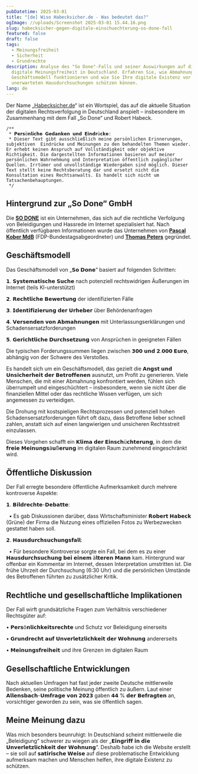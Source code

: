 ```yaml
---
pubDatetime: 2025-03-01
title: "[de] Wiso Habecksicher.de - Was bedeutet das?"
ogImage: //uploads/Screenshot 2025-03-01 15.44.16.png
slug: habecksicher-gegen-digitale-einschuechterung-so-done-fall
featured: false
draft: false
tags:
  - Meinungsfreiheit
  - Sicherheit
  - Grundrechte
description: Analyse des "So Done"-Falls und seiner Auswirkungen auf die
  digitale Meinungsfreiheit in Deutschland. Erfahren Sie, wie Abmahnungen als
  Geschäftsmodell funktionieren und wie Sie Ihre digitale Existenz vor
  unerwarteten Hausdurchsuchungen schützen können.
lang: de
---
```

Der Name „[Habecksicher.de](http://Habecksicher.de)“ ist ein Wortspiel, das auf die aktuelle Situation der digitalen Rechtsverfolgung in Deutschland anspielt – insbesondere im Zusammenhang mit dem Fall „So Done“ und Robert Habeck.

```
/**
 * 𝗣𝗲𝗿𝘀ö𝗻𝗹𝗶𝗰𝗵𝗲 𝗚𝗲𝗱𝗮𝗻𝗸𝗲𝗻 𝘂𝗻𝗱 𝗘𝗶𝗻𝗱𝗿ü𝗰𝗸𝗲:
 * Dieser Text gibt ausschließlich meine persönlichen Erinnerungen, subjektiven  Eindrücke und Meinungen zu den behandelten Themen wieder. Er erhebt keinen Anspruch auf Vollständigkeit oder objektive Richtigkeit. Die dargestellten Informationen basieren auf meiner persönlichen Wahrnehmung und Interpretation öffentlich zugänglicher Quellen. Irrtümer und unvollständige Wiedergaben sind möglich. Dieser Text stellt keine Rechtsberatung dar und ersetzt nicht die Konsultation eines Rechtsanwalts. Es handelt sich nicht um Tatsachenbehauptungen.
 */
```

## Hintergrund zur „So Done“ GmbH

Die [**SO DONE**](https://www.linkedin.com/feed/#) ist ein Unternehmen, das sich auf die rechtliche Verfolgung von Beleidigungen und Hassrede im Internet spezialisiert hat. Nach öffentlich verfügbaren Informationen wurde das Unternehmen von [**Pascal Kober MdB**](https://www.linkedin.com/feed/#) (FDP-Bundestagsabgeordneter) und [**Thomas Peters**](https://www.linkedin.com/feed/#) gegründet.

## Geschäftsmodell

Das Geschäftsmodell von „𝗦𝗼 𝗗𝗼𝗻𝗲“ basiert auf folgenden Schritten:

𝟭. 𝗦𝘆𝘀𝘁𝗲𝗺𝗮𝘁𝗶𝘀𝗰𝗵𝗲 𝗦𝘂𝗰𝗵𝗲 nach potenziell rechtswidrigen Äußerungen im Internet (teils KI-unterstützt)

𝟮. 𝗥𝗲𝗰𝗵𝘁𝗹𝗶𝗰𝗵𝗲 𝗕𝗲𝘄𝗲𝗿𝘁𝘂𝗻𝗴 der identifizierten Fälle

𝟯. 𝗜𝗱𝗲𝗻𝘁𝗶𝗳𝗶𝘇𝗶𝗲𝗿𝘂𝗻𝗴 𝗱𝗲𝗿 𝗨𝗿𝗵𝗲𝗯𝗲𝗿 über Behördenanfragen

𝟰. 𝗩𝗲𝗿𝘀𝗲𝗻𝗱𝗲𝗻 𝘃𝗼𝗻 𝗔𝗯𝗺𝗮𝗵𝗻𝘂𝗻𝗴𝗲𝗻 mit Unterlassungserklärungen und Schadensersatzforderungen

𝟱. 𝗚𝗲𝗿𝗶𝗰𝗵𝘁𝗹𝗶𝗰𝗵𝗲 𝗗𝘂𝗿𝗰𝗵𝘀𝗲𝘁𝘇𝘂𝗻𝗴 von Ansprüchen in geeigneten Fällen

Die typischen Forderungssummen liegen zwischen 𝟯𝟬𝟬 𝘂𝗻𝗱 𝟮.𝟬𝟬𝟬 𝗘𝘂𝗿𝗼, abhängig von der Schwere des Verstoßes.

Es handelt sich um ein Geschäftsmodell, das gezielt die 𝗔𝗻𝗴𝘀𝘁 𝘂𝗻𝗱 𝗨𝗻𝘀𝗶𝗰𝗵𝗲𝗿𝗵𝗲𝗶𝘁 𝗱𝗲𝗿 𝗕𝗲𝘁𝗿𝗼𝗳𝗳𝗲𝗻𝗲𝗻 ausnutzt, um Profit zu generieren. Viele Menschen, die mit einer Abmahnung konfrontiert werden, fühlen sich überrumpelt und eingeschüchtert – insbesondere, wenn sie nicht über die finanziellen Mittel oder das rechtliche Wissen verfügen, um sich angemessen zu verteidigen.

Die Drohung mit kostspieligen Rechtsprozessen und potenziell hohen Schadensersatzforderungen führt oft dazu, dass Betroffene lieber schnell zahlen, anstatt sich auf einen langwierigen und unsicheren Rechtsstreit einzulassen.

Dieses Vorgehen schafft ein 𝗞𝗹𝗶𝗺𝗮 𝗱𝗲𝗿 𝗘𝗶𝗻𝘀𝗰𝗵ü𝗰𝗵𝘁𝗲𝗿𝘂𝗻𝗴, in dem die 𝗳𝗿𝗲𝗶𝗲 𝗠𝗲𝗶𝗻𝘂𝗻𝗴𝘀ä𝘂ß𝗲𝗿𝘂𝗻𝗴 im digitalen Raum zunehmend eingeschränkt wird.

## Öffentliche Diskussion

Der Fall erregte besondere öffentliche Aufmerksamkeit durch mehrere kontroverse Aspekte:

𝟭. 𝗕𝗶𝗹𝗱𝗿𝗲𝗰𝗵𝘁𝗲-𝗗𝗲𝗯𝗮𝘁𝘁𝗲:

  • Es gab Diskussionen darüber, dass Wirtschaftsminister 𝗥𝗼𝗯𝗲𝗿𝘁 𝗛𝗮𝗯𝗲𝗰𝗸 (Grüne) der Firma die Nutzung eines offiziellen Fotos zu Werbezwecken gestattet haben soll.

𝟮. 𝗛𝗮𝘂𝘀𝗱𝘂𝗿𝗰𝗵𝘀𝘂𝗰𝗵𝘂𝗻𝗴𝘀𝗳𝗮𝗹𝗹:

  • Für besondere Kontroverse sorgte ein Fall, bei dem es zu einer 𝗛𝗮𝘂𝘀𝗱𝘂𝗿𝗰𝗵𝘀𝘂𝗰𝗵𝘂𝗻𝗴 𝗯𝗲𝗶 𝗲𝗶𝗻𝗲𝗺 ä𝗹𝘁𝗲𝗿𝗲𝗻 𝗠𝗮𝗻𝗻 kam. Hintergrund war offenbar ein Kommentar im Internet, dessen Interpretation umstritten ist. Die frühe Uhrzeit der Durchsuchung (6:30 Uhr) und die persönlichen Umstände des Betroffenen führten zu zusätzlicher Kritik.

## Rechtliche und gesellschaftliche Implikationen

Der Fall wirft grundsätzliche Fragen zum Verhältnis verschiedener Rechtsgüter auf:

• 𝗣𝗲𝗿𝘀ö𝗻𝗹𝗶𝗰𝗵𝗸𝗲𝗶𝘁𝘀𝗿𝗲𝗰𝗵𝘁𝗲 und Schutz vor Beleidigung einerseits

• 𝗚𝗿𝘂𝗻𝗱𝗿𝗲𝗰𝗵𝘁 𝗮𝘂𝗳 𝗨𝗻𝘃𝗲𝗿𝗹𝗲𝘁𝘇𝗹𝗶𝗰𝗵𝗸𝗲𝗶𝘁 𝗱𝗲𝗿 𝗪𝗼𝗵𝗻𝘂𝗻𝗴 andererseits

• 𝗠𝗲𝗶𝗻𝘂𝗻𝗴𝘀𝗳𝗿𝗲𝗶𝗵𝗲𝗶𝘁 und ihre Grenzen im digitalen Raum

## Gesellschaftliche Entwicklungen

Nach aktuellen Umfragen hat fast jeder zweite Deutsche mittlerweile Bedenken, seine politische Meinung öffentlich zu äußern. Laut einer 𝗔𝗹𝗹𝗲𝗻𝘀𝗯𝗮𝗰𝗵-𝗨𝗺𝗳𝗿𝗮𝗴𝗲 𝘃𝗼𝗻 𝟮𝟬𝟮𝟯 gaben 𝟰𝟰 % 𝗱𝗲𝗿 𝗕𝗲𝗳𝗿𝗮𝗴𝘁𝗲𝗻 an, vorsichtiger geworden zu sein, was sie öffentlich sagen.

## Meine Meinung dazu

Was mich besonders beunruhigt: In Deutschland scheint mittlerweile die „Beleidigung“ schwerer zu wiegen als der „𝗘𝗶𝗻𝗴𝗿𝗶𝗳𝗳 𝗶𝗻 𝗱𝗶𝗲 𝗨𝗻𝘃𝗲𝗿𝗹𝗲𝘁𝘇𝗹𝗶𝗰𝗵𝗸𝗲𝗶𝘁 𝗱𝗲𝗿 𝗪𝗼𝗵𝗻𝘂𝗻𝗴“. Deshalb habe ich die Website erstellt – sie soll auf 𝘀𝗮𝘁𝗶𝗿𝗶𝘀𝗰𝗵𝗲 𝗪𝗲𝗶𝘀𝗲 auf diese problematische Entwicklung aufmerksam machen und Menschen helfen, ihre digitale Existenz zu schützen.